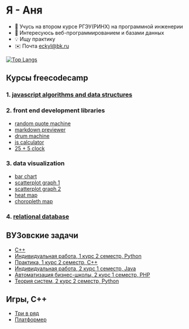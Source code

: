 # Я - Аня

- 👋 Учусь на втором курсе РГЭУ(РИНХ) на программной инженерии
- 👀 Интересуюсь веб-программированием и базами данных
- 💡 Ищу практику
- ✉️ Почта <a href="mailto:eckyl@bk.ru">eckyl@bk.ru</a>

[![Top Langs](https://github-readme-stats.vercel.app/api/top-langs/?username=wybin4&layout=compact)](https://github.com/anuraghazra/github-readme-stats)

Курсы freecodecamp
---------------------------
### 1. [javascript algorithms and data structures](https://github.com/wybin4/js-tasks)
### 2. front end development libraries
  * [random quote machine](https://github.com/wybin4/genshin-random-quotes)
  * [markdown previewer](https://github.com/wybin4/markdown-previewer)
  * [drum machine](https://github.com/wybin4/drum-kit)
  * [js calculator](https://codepen.io/wybin4/pen/wvmYQyQ)
  * [25 + 5 clock](https://github.com/wybin4/pomodoro)
### 3. data visualization
* [bar chart](https://github.com/wybin4/covid-19-stats)
* [scatterplot graph 1](https://github.com/wybin4/home-price-scatterplot)
* [scatterplot graph 2](https://github.com/wybin4/covid-19-stats)
* [heat map](https://github.com/wybin4/temperature-map)
* [choropleth map](https://github.com/wybin4/quality-of-life-index)
### 4. [relational database](https://github.com/wybin4/db-projects)

ВУЗовские задачи
---------------------------
* [C++](https://github.com/wybin4/uni-cpp-tasks)
* [Индивидуальная работа, 1 курс 2 семестр, Python](https://github.com/wybin4/ql-dql)
* [Практика, 1 курс 2 семестр, C++](https://github.com/wybin4/a-star-pathfinding)
* [Индивидуальная работа, 2 курс 1 семестр, Java](https://github.com/wybin4/bus-route-accounting-system)
* [Автоматизация бизнес-школы, 2 курс 1 семестр, PHP](https://github.com/wybin4/business-school)
* [Теория систем, 2 курс 2 семестр, Python](https://github.com/wybin4/systems-theory)

Игры, С++
---------------------------
* [Три в ряд](https://github.com/wybin4/match3)
* [Платформер](https://github.com/wybin4/bunny)
